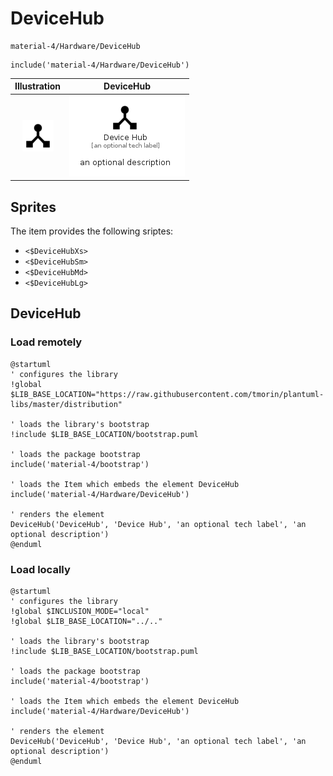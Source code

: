 # DeviceHub


```text
material-4/Hardware/DeviceHub
```

```text
include('material-4/Hardware/DeviceHub')
```



| Illustration | DeviceHub |
| :---: | :---: |
| ![illustration for Illustration](../../material-4/Hardware/DeviceHub.png) | ![illustration for DeviceHub](../../material-4/Hardware/DeviceHub.Local.png) |



## Sprites
The item provides the following sriptes:

- `<$DeviceHubXs>`
- `<$DeviceHubSm>`
- `<$DeviceHubMd>`
- `<$DeviceHubLg>`





## DeviceHub

### Load remotely
```plantuml
@startuml
' configures the library
!global $LIB_BASE_LOCATION="https://raw.githubusercontent.com/tmorin/plantuml-libs/master/distribution"

' loads the library's bootstrap
!include $LIB_BASE_LOCATION/bootstrap.puml

' loads the package bootstrap
include('material-4/bootstrap')

' loads the Item which embeds the element DeviceHub
include('material-4/Hardware/DeviceHub')

' renders the element
DeviceHub('DeviceHub', 'Device Hub', 'an optional tech label', 'an optional description')
@enduml
```

### Load locally
```plantuml
@startuml
' configures the library
!global $INCLUSION_MODE="local"
!global $LIB_BASE_LOCATION="../.."

' loads the library's bootstrap
!include $LIB_BASE_LOCATION/bootstrap.puml

' loads the package bootstrap
include('material-4/bootstrap')

' loads the Item which embeds the element DeviceHub
include('material-4/Hardware/DeviceHub')

' renders the element
DeviceHub('DeviceHub', 'Device Hub', 'an optional tech label', 'an optional description')
@enduml
```

